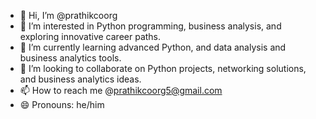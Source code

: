 - 👋 Hi, I’m @prathikcoorg
- 👀 I’m interested in Python programming, business analysis, and exploring innovative career paths.
- 🌱 I’m currently learning advanced Python, and data analysis and business analytics tools.
- 💞️ I’m looking to collaborate on Python projects, networking solutions, and business analytics ideas.
- 📫 How to reach me @prathikcoorg5@gmail.com
- 😄 Pronouns: he/him

<!---
prathikcoorg/prathikcoorg is a ✨ special ✨ repository because its `README.md` (this file) appears on your GitHub profile.
You can click the Preview link to take a look at your changes.
--->
